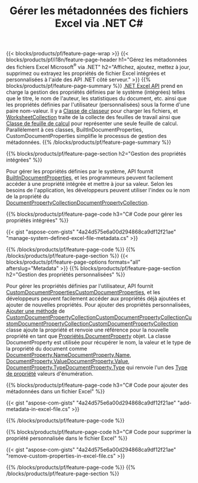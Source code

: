 ﻿---
title: Gérer les métadonnées des fichiers Excel via .NET C#
url: /fr/net/metadata/
description: Affichez, ajoutez, modifiez, supprimez ou extrayez les métadonnées des fichiers Excel avec seulement quelques lignes de code C#
---
{{< blocks/products/pf/feature-page-wrap >}}
{{< blocks/products/pf/i18n/feature-page-header h1="Gérez les métadonnées des fichiers Excel Microsoft<sup>&reg;</sup> via .NET" h2="Affichez, ajoutez, mettez à jour, supprimez ou extrayez les propriétés de fichier Excel intégrées et personnalisées à l\'aide des API .NET côté serveur." >}}
{{% blocks/products/pf/feature-page-summary %}}
[.NET Excel API](/cells/net/) prend en charge la gestion des propriétés définies par le système (intégrées) telles que le titre, le nom de l'auteur, les statistiques du document, etc. ainsi que les propriétés définies par l'utilisateur (personnalisées) sous la forme d'une paire nom-valeur. Il y a [Classe de classeur](https://apireference.aspose.com/cells/net/aspose.cells/workbook) pour charger les fichiers, et [WorksheetCollection](https://apireference.aspose.com/cells/net/aspose.cells/worksheetcollection) traite de la collecte des feuilles de travail ainsi que [Classe de feuille de calcul](https://apireference.aspose.com/cells/net/aspose.cells/worksheet) pour représenter une seule feuille de calcul. Parallèlement à ces classes, BuiltInDocumentProperties, CustomDocumentProperties simplifie le processus de gestion des métadonnées. 
{{% /blocks/products/pf/feature-page-summary %}}

{{% blocks/products/pf/feature-page-section h2="Gestion des propriétés intégrées" %}}

Pour gérer les propriétés définies par le système, API fournit [BuiltInDocumentProperties](https://apireference.aspose.com/cells/net/aspose.cells/workbook/properties/builtindocumentproperties), et les programmeurs peuvent facilement accéder à une propriété intégrée et mettre à jour sa valeur. Selon les besoins de l'application, les développeurs peuvent utiliser l'index ou le nom de la propriété du [DocumentPropertyCollectionDocumentPropertyCollection](https://apireference.aspose.com/cells/net/aspose.cells.properties/documentpropertycollection). 

{{% blocks/products/pf/feature-page-code h3="C# Code pour gérer les propriétés intégrées" %}}

{{< gist "aspose-com-gists" "4a24d575e6a00d294868ca9df12f21ae" "manage-system-defined-excel-file-metadata.cs" >}}

{{% /blocks/products/pf/feature-page-code %}}
{{% /blocks/products/pf/feature-page-section %}}
{{< blocks/products/pf/feature-page-options formats="all" afterslug="Metadata" >}}
{{% blocks/products/pf/feature-page-section h2="Gestion des propriétés personnalisées" %}}

Pour gérer les propriétés définies par l'utilisateur, API fournit [CustomDocumentPropertiesCustomDocumentProperties](https://apireference.aspose.com/cells/net/aspose.cells/workbook/properties/customdocumentproperties), et les développeurs peuvent facilement accéder aux propriétés déjà ajoutées et ajouter de nouvelles propriétés. Pour ajouter des propriétés personnalisées, [Ajouter une méthode](https://apireference.aspose.com/cells/net/aspose.cells.properties/customdocumentpropertycollection/methods/add/index) de [CustomDocumentPropertyCollectionCustomDocumentPropertyCollectionCustomDocumentPropertyCollectionCustomDocumentPropertyCollection](https://apireference.aspose.com/cells/net/aspose.cells.properties/customdocumentpropertycollection) classe ajoute la propriété et renvoie une référence pour la nouvelle propriété en tant que [Propriétés.DocumentProperty](https://apireference.aspose.com/cells/net/aspose.cells.properties/documentproperty) objet. La classe DocumentProperty est utilisée pour récupérer le nom, la valeur et le type de la propriété du document comme [DocumentProperty.NameDocumentProperty.Name](https://apireference.aspose.com/cells/net/aspose.cells.properties/documentproperty/properties/name), [DocumentProperty.ValueDocumentProperty.Value](https://apireference.aspose.com/cells/net/aspose.cells.properties/documentproperty/properties/value),  [DocumentProperty.TypeDocumentProperty.Type](https://apireference.aspose.com/cells/net/aspose.cells.properties/documentproperty/properties/type) qui renvoie l'un des [Type de propriété](https://apireference.aspose.com/cells/net/aspose.cells.properties/propertytype) valeurs d'énumération. 
 
{{% blocks/products/pf/feature-page-code h3="C# Code pour ajouter des métadonnées dans un fichier Excel" %}}

{{< gist "aspose-com-gists" "4a24d575e6a00d294868ca9df12f21ae" "add-metadata-in-excel-file.cs" >}}

{{% /blocks/products/pf/feature-page-code %}}


{{% blocks/products/pf/feature-page-code h3="C# Code pour supprimer la propriété personnalisée dans le fichier Excel" %}}

{{< gist "aspose-com-gists" "4a24d575e6a00d294868ca9df12f21ae" "remove-custom-properties-in-excel-file.cs" >}}

{{% /blocks/products/pf/feature-page-code %}}
{{% /blocks/products/pf/feature-page-section %}}
